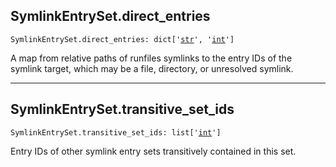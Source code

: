 

## SymlinkEntrySet.direct\_entries

<pre class="language-python"><code><span class="source python"><span class="meta qualified-name python"><span class="meta generic-name python">SymlinkEntrySet</span><span class="punctuation accessor dot python">.</span><span class="meta generic-name python">direct_entries</span></span><span class="punctuation separator annotation variable python">:</span> <span class="meta item-access python"><span class="meta qualified-name python"><span class="support type python">dict</span></span></span><span class="meta item-access python"><span class="punctuation section brackets begin python">[</span></span><span class="meta item-access arguments python"><span class="meta string python"><span class="string quoted single python"><span class="punctuation definition string begin python">&#39;</span></span></span><span class="meta string python"><span class="string quoted single python"><a href="/lib/str">str</a><span class="punctuation definition string end python">&#39;</span></span></span>, <span class="meta string python"><span class="string quoted single python"><span class="punctuation definition string begin python">&#39;</span></span></span><span class="meta string python"><span class="string quoted single python"><a href="/lib/int">int</a><span class="punctuation definition string end python">&#39;</span></span></span></span><span class="meta item-access python"><span class="punctuation section brackets end python">]</span></span></span></code></pre>

A map from relative paths of runfiles symlinks to the entry IDs of the symlink target, which may be a file, directory, or unresolved symlink.

***

## SymlinkEntrySet.transitive\_set\_ids

<pre class="language-python"><code><span class="source python"><span class="meta qualified-name python"><span class="meta generic-name python">SymlinkEntrySet</span><span class="punctuation accessor dot python">.</span><span class="meta generic-name python">transitive_set_ids</span></span><span class="punctuation separator annotation variable python">:</span> <span class="meta item-access python"><span class="meta qualified-name python"><span class="support type python">list</span></span></span><span class="meta item-access python"><span class="punctuation section brackets begin python">[</span></span><span class="meta item-access arguments python"><span class="meta string python"><span class="string quoted single python"><span class="punctuation definition string begin python">&#39;</span></span></span><span class="meta string python"><span class="string quoted single python"><a href="/lib/int">int</a><span class="punctuation definition string end python">&#39;</span></span></span></span><span class="meta item-access python"><span class="punctuation section brackets end python">]</span></span></span></code></pre>

Entry IDs of other symlink entry sets transitively contained in this set.
